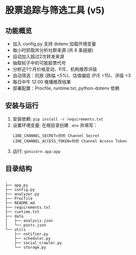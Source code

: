 # 股票追踪与筛选工具 (v5)

## 功能概览
- 加入 config.py 支持 dotenv 加载环境变量
- 每小时抓取并分析社群来源 (共 8 条链接)
- 自动加入超过2次转发来源
- 抽取帖子中的可能股票代号
- 分析近1个月价格变动、P/E、机构推荐评级
- 自动筛选：抗跌 (跌幅 <5%)、估值偏低 (P/E <15)、评级 <3
- 每日中午 12:00 推播推荐结果
- 部署配置：Procfile, runtime.txt, python-dotenv 依赖

## 安装与运行
1. 安装依赖: `pip install -r requirements.txt`
2. 设置环境变量: 在根目录创建 `.env` 并填写：
   ```
   LINE_CHANNEL_SECRET=你的 Channel Secret
   LINE_CHANNEL_ACCESS_TOKEN=你的 Channel Access Token
   ```
3. 运行: `gunicorn app:app`

## 目录结构
```
.
├── app.py
├── config.py
├── analyzer.py
├── Procfile
├── README.md
├── requirements.txt
├── runtime.txt
├── data
│   ├── analysis.json
│   └── posts.json
└── utils
    ├── notifier.py
    ├── scheduler.py
    ├── social_crawler.py
    └── storage.py
```
